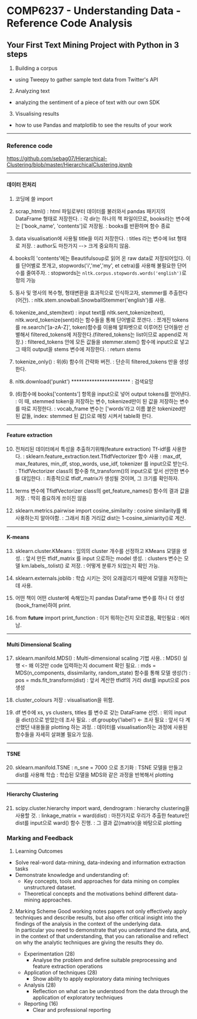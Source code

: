 # COMP6237 - Understanding Data - Reference Code Analysis

## Your First Text Mining Project with Python in 3 steps

1. Building a corpus
- using Tweepy to gather sample text data from Twitter's API
2. Analyzing text
- analyzing the sentiment of a piece of text with our own SDK
3. Visualising results
- how to use Pandas and matplotlib to see the results of your work

---

### Reference code ###
https://github.com/sebag07/Hierarchical-Clustering/blob/master/HierarchicalClustering.ipynb

---

#### 데이터 전처리
1. 코딩에 쓸 import 

2. scrap_html()
: html 파일로부터 데이터를 불러와서 pandas 패키지의 DataFrame 형태로 저장한다.
: 각 dir는 하나의 책 파일이므로, books라는 변수에는 ['book_name', 'contents']로 저장됨.
: books를 반환하며 함수 종료

3. data visualisation에 사용될 title을 미리 저장한다.
: titles 라는 변수에 list 형태로 저장.
: author도 마찬가지 --> 크게 중요하지 않음.

4. books의 'contents'에는 Beautifulsoup로 읽어 온 raw data로 저장되어있다. 이를 단어별로 쪼개고, stopwords('i','me','my', et cetra)를 사용해 불필요한 단어수를 줄여주자.
: stopwords는 `nltk.corpus.stopwords.words('english')`로 정의 가능

5. 동사 및 명사의 복수형, 형태변환을 효과적으로 인식하고자, stemmer를 추출한다(어간).
: nltk.stem.snowball.SnowballStemmer('english')를 사용.

6. tokenize_and_stem(text)
: input text를 nltk.sent_tokenize(text), nltk.word_tokenize(sent)라는 함수들을 통해 단어별로 쪼갠다.
: 쪼개진 tokens를 re.search('[a-zA-Z]', token)함수를 이용해 알파벳으로 이루어진 단어들만 선별해서 filtered_tokens에 저장한다.(filtered_tokens는 list이므로 append로 저장.)
: filtered_tokens 안에 모든 값들을 stemmer.stem() 함수에 input으로 넣고 그 때의 output을 stems 변수에 저장한다.
: return stems

7. tokenize_only()
: 위(6) 함수의 간략화 버전.
: 단순히 filtered_tokens 만을 생성한다.

8. nltk.download('punkt') ***********************
: 검색요망

9. (6)함수에 books['contents'] 항목을 input으로 넣어 output tokens를 얻어낸다. 
: 이 때, stemmed token을 저장하는 변수, tokenized만이 된 값을 저장하는 변수를 따로 지정한다.
: vocab_frame 변수는 ['words'라고 이름 붙은 tokenized만 된 값들, index: stemmed 된 값]으로 매칭 시켜서 table화 한다.

---

#### Feature extraction

10. 전처리된 데이터에서 특성을 추출하기위해(feature extraction) Tf-idf를 사용한다.
: sklearn.feature_extraction.text.TfidfVectorizer 함수 사용
: max_df, max_features, min_df, stop_words, use_idf, tokenizer 를 input으로 받는다.
: TfidfVectorizer class의 함수중 fit_transform()의 input으로 앞서 선언한 변수를 대입한다.
: 최종적으로 tfidf_matrix가 생성될 것이며, 그 크기를 확인하자.

11. terms 변수에 TfidfVectorizer class의 get_feature_names() 함수의 결과 값을 저장.
: 딱히 중요하게 쓰이진 않음

12. sklearn.metrics.pairwise import cosine_similarity
: cosine similarity를 왜 사용하는지 알아야함.
: 그래서 최종 거리값 dist는 1-cosine_simiarity()로 계산.

---

#### K-means
13. sklearn.cluster.KMeans
: 임의의 cluster 개수를 선정하고 KMeans 모델을 생성.
: 앞서 만든 tfidf_matrix 를 input 으로하는 model 생성.
: clusters 변수는 모델 km.labels_.tolist() 로 저장.
: 어떻게 분류가 되었는지 확인 가능.

14. sklearn.externals.joblib
: 학습 시키는 것이 오래걸리기 때문에 모델을 저장하는데 사용.

15. 어떤 책이 어떤 cluster에 속해있는지 pandas DataFrame 변수를 하나 더 생성(book_frame)하여 print.

16. from __future__ import print_function
: 이거 뭐하는건지 모르겠음, 확인필요
: 에러남.

---

#### Multi Dimensional Scaling
17. sklearn.manifold.MDS()
: Multi-dimensional scaling 기법 사용.
: MDS() 실행 <- 왜 이것만 code 입력하는지 document 확인 필요.
: mds = MDS(n_components, dissimilarity, random_state) 함수를 통해 모델 생성(?)
: pos = mds.fit_transform(dist) 
: 앞서 계산한 tfidf의 거리 dist를 input으로 pos 생성

18. cluster_colours 저장
: visualisation을 위함.

19. df 변수에 xs, ys clusters, titles 를 변수로 갖는 DataFrame 선언.
: 위의 input을 dict()으로 받았는데 조사 필요.
: df.groupby('label') <- 조사 필요
: 앞서 다 계산했던 내용들을 plotting 하는 과정.
: 데이터를 visualisation하는 과정에 사용된 함수들을 자세히 살펴볼 필요가 있음.

---

#### TSNE
20. sklearn.manifold.TSNE
: n_sne = 7000 으로 초기화
: TSNE 모델을 만들고 dist를 사용해 학습
: 학습된 모델을 MDS와 같은 과정을 반복해서 plotting

---

#### Hierarchy Clustering
21. scipy.cluster.hierarchy import ward, dendrogram
: hierarchy clustering을 사용할 것.
: linkage_matrix = ward(dist)
: 마찬가지로 우리가 추출한 feature인 dist를 input으로 ward() 함수 진행.
: 그 결과 값(matrix)을 바탕으로 plotting

### Marking and Feedback
1. Learning Outcomes
- Solve real-word data-mining, data-indexing and information extraction tasks
- Demonstrate knowledge and understanding of:
	* Key concepts, tools and approaches for data mining on complex unstructured dataset.
	* Theoretical concepts and the motivations behind different data-mining approaches.

2. Marking Scheme
Good working notes papers not only effectively apply techniques and describe results, but also offer critical insight into the findings of the analysis in the context of the underlying data.   
In particular you need to demonstrate that you understand the data, and, in the context of that understanding, that you can rationalise and reflect on why the analytic techniques are giving the results they do.

	- Experimentation (28)
		* Analyse the problem and define suitable preprocessing and feature extraction operations
	- Application of techniques (28)
		* Show ability to apply exploratory data mining techniques
	- Analysis (28)
		* Reflection on what can be understood from the data through the application of exploratory techniques
	- Reporting (16)
		* Clear and professional reporting